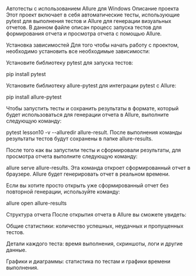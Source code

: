 Автотесты с использованием Allure для Windows
Описание проекта
Этот проект включает в себя автоматические тесты, использующие pytest для выполнения тестов и Allure для генерации визуальных отчетов. В данном файле описан процесс запуска тестов для формирования отчета и просмотра отчета с помощью Allure.

Установка зависимостей
Для того чтобы начать работу с проектом, необходимо установить все необходимые зависимости:

Установите библиотеку pytest для запуска тестов:

pip install pytest

Установите библиотеку allure-pytest для интеграции pytest с Allure:

pip install allure-pytest

Чтобы запустить тесты и сохранить результаты в формате, который будет использоваться для генерации отчета в Allure, выполните следующую команду:

pytest lesson10 -v --alluredir allure-result. После выполнения команды результаты тестов будут сохранены в папке allure-results.

После того как вы запустили тесты и сформировали результаты, для просмотра отчета выполните следующую команду:

allure serve allure-results. Эта команда откроет сформированный отчет в браузере. Allure будет генерировать отчет в реальном времени.

Если вы хотите просто открыть уже сформированный отчет без повторной генерации, используйте команду:

allure open allure-results

Структура отчета
После открытия отчета в Allure вы сможете увидеть:

Общие статистики: количество успешных, неудачных и пропущенных тестов.

Детали каждого теста: время выполнения, скриншоты, логи и другие данные.

Графики и диаграммы: статистика по тестам и графики времени выполнения.